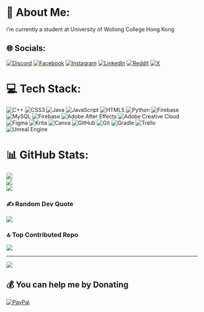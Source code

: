 # 💫 About Me:
i'm currently a student at University of Wollong College Hong Kong


## 🌐 Socials:
[![Discord](https://img.shields.io/badge/Discord-%237289DA.svg?logo=discord&logoColor=white)](https://discord.gg/cool_birb) [![Facebook](https://img.shields.io/badge/Facebook-%231877F2.svg?logo=Facebook&logoColor=white)](https://www.facebook.com/RememberHarambe/) [![Instagram](https://img.shields.io/badge/Instagram-%23E4405F.svg?logo=Instagram&logoColor=white)](https://instagram.com/cool.birb) [![LinkedIn](https://img.shields.io/badge/LinkedIn-%230077B5.svg?logo=linkedin&logoColor=white)](https:///www.linkedin.com/in/giancarlo-fesalbon-b48108309/) [![Reddit](https://img.shields.io/badge/Reddit-%23FF4500.svg?logo=Reddit&logoColor=white)](https://reddit.com/user/cool_birb) [![X](https://img.shields.io/badge/X-black.svg?logo=X&logoColor=white)](https://x.com/cool_birb) 

# 💻 Tech Stack:
![C++](https://img.shields.io/badge/c++-%2300599C.svg?style=for-the-badge&logo=c%2B%2B&logoColor=white) ![CSS3](https://img.shields.io/badge/css3-%231572B6.svg?style=for-the-badge&logo=css3&logoColor=white) ![Java](https://img.shields.io/badge/java-%23ED8B00.svg?style=for-the-badge&logo=openjdk&logoColor=white) ![JavaScript](https://img.shields.io/badge/javascript-%23323330.svg?style=for-the-badge&logo=javascript&logoColor=%23F7DF1E) ![HTML5](https://img.shields.io/badge/html5-%23E34F26.svg?style=for-the-badge&logo=html5&logoColor=white) ![Python](https://img.shields.io/badge/python-3670A0?style=for-the-badge&logo=python&logoColor=ffdd54) ![Firebase](https://img.shields.io/badge/firebase-%23039BE5.svg?style=for-the-badge&logo=firebase) ![MySQL](https://img.shields.io/badge/mysql-4479A1.svg?style=for-the-badge&logo=mysql&logoColor=white) ![Firebase](https://img.shields.io/badge/firebase-a08021?style=for-the-badge&logo=firebase&logoColor=ffcd34) ![Adobe After Effects](https://img.shields.io/badge/Adobe%20After%20Effects-9999FF.svg?style=for-the-badge&logo=Adobe%20After%20Effects&logoColor=white) ![Adobe Creative Cloud](https://img.shields.io/badge/Adobe%20Creative%20Cloud-DA1F26.svg?style=for-the-badge&logo=Adobe%20Creative%20Cloud&logoColor=white) ![Figma](https://img.shields.io/badge/figma-%23F24E1E.svg?style=for-the-badge&logo=figma&logoColor=white) ![Krita](https://img.shields.io/badge/Krita-203759?style=for-the-badge&logo=krita&logoColor=EEF37B) ![Canva](https://img.shields.io/badge/Canva-%2300C4CC.svg?style=for-the-badge&logo=Canva&logoColor=white) ![GitHub](https://img.shields.io/badge/github-%23121011.svg?style=for-the-badge&logo=github&logoColor=white) ![Git](https://img.shields.io/badge/git-%23F05033.svg?style=for-the-badge&logo=git&logoColor=white) ![Gradle](https://img.shields.io/badge/Gradle-02303A.svg?style=for-the-badge&logo=Gradle&logoColor=white) ![Trello](https://img.shields.io/badge/Trello-%23026AA7.svg?style=for-the-badge&logo=Trello&logoColor=white) ![Unreal Engine](https://img.shields.io/badge/unrealengine-%23313131.svg?style=for-the-badge&logo=unrealengine&logoColor=white)
# 📊 GitHub Stats:
![](https://github-readme-stats.vercel.app/api?username=coolbirb43&theme=tokyonight&hide_border=false&include_all_commits=true&count_private=true)<br/>
![](https://github-readme-streak-stats.herokuapp.com/?user=coolbirb43&theme=tokyonight&hide_border=false)<br/>
![](https://github-readme-stats.vercel.app/api/top-langs/?username=coolbirb43&theme=tokyonight&hide_border=false&include_all_commits=true&count_private=true&layout=compact)

### ✍️ Random Dev Quote
![](https://quotes-github-readme.vercel.app/api?type=vetical&theme=tokyonight)

### 🔝 Top Contributed Repo
![](https://github-contributor-stats.vercel.app/api?username=coolbirb43&limit=5&theme=tokyonight&combine_all_yearly_contributions=true)

---
[![](https://visitcount.itsvg.in/api?id=coolbirb43&icon=4&color=9)](https://visitcount.itsvg.in)

  ## 💰 You can help me by Donating
  [![PayPal](https://img.shields.io/badge/PayPal-00457C?style=for-the-badge&logo=paypal&logoColor=white)](https://paypal.me/paypal.me/fesalbongiancarlo) 

  
